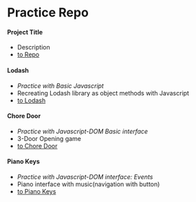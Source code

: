 # Practice Repo

#### Project Title
- Description
- [to Repo](https://github.com/soohyeok/Practice)
#### Lodash
- *Practice with Basic Javascript*
- Recreating Lodash library as object methods with Javascript
- [to Lodash](https://github.com/soohyeok/Practice/tree/master/Lodash)
#### Chore Door
- *Practice with Javascript-DOM Basic interface*
- 3-Door Opening game
- [to Chore Door](https://github.com/soohyeok/Practice/tree/master/Chore%20Door)
#### Piano Keys
- *Practice with Javascript-DOM interface: Events*
- Piano interface with music(navigation with button)
- [to Piano Keys](https://github.com/soohyeok/Practice/tree/master/Piano%20Keys)


